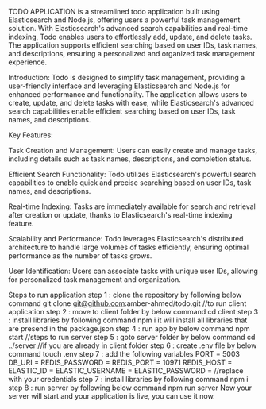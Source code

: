 TODO APPLICATION
 is a streamlined todo application built using Elasticsearch and Node.js, offering users a powerful task management solution. With Elasticsearch's advanced search capabilities and real-time indexing, Todo enables users to effortlessly add, update, and delete tasks. The application supports efficient searching based on user IDs, task names, and descriptions, ensuring a personalized and organized task management experience.

Introduction:
Todo is designed to simplify task management, providing a user-friendly interface and leveraging Elasticsearch and Node.js for enhanced performance and functionality. The application allows users to create, update, and delete tasks with ease, while Elasticsearch's advanced search capabilities enable efficient searching based on user IDs, task names, and descriptions.

Key Features:

Task Creation and Management: Users can easily create and manage tasks, including details such as task names, descriptions, and completion status.

Efficient Search Functionality: Todo utilizes Elasticsearch's powerful search capabilities to enable quick and precise searching based on user IDs, task names, and descriptions.

Real-time Indexing: Tasks are immediately available for search and retrieval after creation or update, thanks to Elasticsearch's real-time indexing feature.

Scalability and Performance: Todo leverages Elasticsearch's distributed architecture to handle large volumes of tasks efficiently, ensuring optimal performance as the number of tasks grows.

User Identification: Users can associate tasks with unique user IDs, allowing for personalized task management and organization.

Steps to run application
step 1 : clone the repository by following below command
git clone git@github.com:amber-ahmed/todo.git
//to run client application
step 2 : move to client folder by below command
cd client
step 3 : install libraries by following command
npm i
it will install all libraries that are presend in the package.json
step 4 : run app by below command
npm start
//steps to run server
step 5 : goto server folder by below command
cd ../server //if you are already in client folder
step 6 : create .env file by below command
touch .env
step 7 : add the following variables
PORT = 5003
DB_URI = <your mongodb uri string>
REDIS_PASSWORD = <redis password>
REDIS_PORT = 10971
REDIS_HOST = <redis host url>
ELASTIC_ID = <elastic client id>
ELASTIC_USERNAME = <elastic username>
ELASTIC_PASSWORD = <elastic password>
//replace with your credentials
step 7 :  install libraries by following command
npm i
step 8 : run server by following below command
npm run server
Now your server will start and your application is live, you can use it now.
